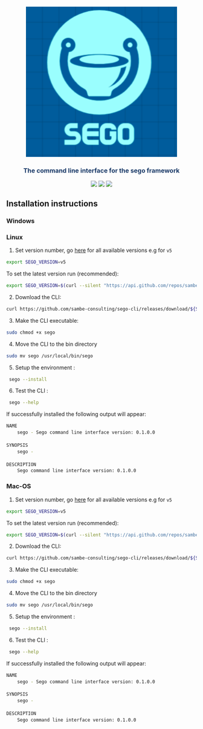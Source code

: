 


<p align="center"><img src="https://raw.githubusercontent.com/sambe-consulting/sego/master/sego/assets/logo.png?token=ASI6IMQLECOW25335IBSGZLAJFVMW" width="400"></p>

<p align="center"><h3 style="color: #193967; text-align: center">The command line interface for the sego framework </h3></p>

<p align="center">
<a href="https://github.com/sambe-consulting/sego-cli/actions/workflows/sego-cli-build.yml"><img src="https://github.com/sambe-consulting/sego-cli/actions/workflows/sego-cli-build.yml/badge.svg"></a>
<a href="https://houndci.com"><img src="https://img.shields.io/badge/Reviewed_by-Hound-8E64B0.svg"></a>
<a href="https://github.com/sambe-consulting/sego-cli/blob/master/LICENSE"><img src="https://img.shields.io/github/license/apache/zookeeper"></a>


</p>


## Installation instructions 

### Windows 

### Linux
1. Set version number, go <a href="https://github.com/sambe-consulting/sego-cli/releases">here<a/> for all available versions e.g for `v5`
```bash 
export SEGO_VERSION=v5  
```
To set the latest version run (recommended):

```bash
export SEGO_VERSION=$(curl --silent "https://api.github.com/repos/sambe-consulting/sego-cli/releases/latest" | grep -Po '"tag_name": "\K.*?(?=")')
```
2. Download the CLI:
```bash
curl https://github.com/sambe-consulting/sego-cli/releases/download/${SEGO_VERSION}/sego -Lo sego
```
3. Make the CLI executable:

```bash
sudo chmod +x sego 
```

4. Move the CLI to the bin directory

```bash
sudo mv sego /usr/local/bin/sego 
```

5. Setup the environment :
```bash
 sego --install 
```
6. Test the CLI :
```bash
 sego --help  
```
If successfully installed the following output will appear:
```bash
NAME
    sego - Sego command line interface version: 0.1.0.0

SYNOPSIS
    sego -

DESCRIPTION
    Sego command line interface version: 0.1.0.0


```
### Mac-OS
1. Set version number, go <a href="https://github.com/sambe-consulting/sego-cli/releases">here<a/> for all available versions e.g for `v5`
```bash 
export SEGO_VERSION=v5  
```
To set the latest version run (recommended):

```bash
export SEGO_VERSION=$(curl --silent "https://api.github.com/repos/sambe-consulting/sego-cli/releases/latest" | grep -Po '"tag_name": "\K.*?(?=")')
```
2. Download the CLI:
```bash
curl https://github.com/sambe-consulting/sego-cli/releases/download/${SEGO_VERSION}/sego -Lo sego
```
3. Make the CLI executable:

```bash
sudo chmod +x sego 
```

4. Move the CLI to the bin directory

```bash
sudo mv sego /usr/local/bin/sego 
```

5. Setup the environment :
```bash
 sego --install 
```
6. Test the CLI :
```bash
 sego --help  
```
If successfully installed the following output will appear:
```bash
NAME
    sego - Sego command line interface version: 0.1.0.0

SYNOPSIS
    sego -

DESCRIPTION
    Sego command line interface version: 0.1.0.0


```

